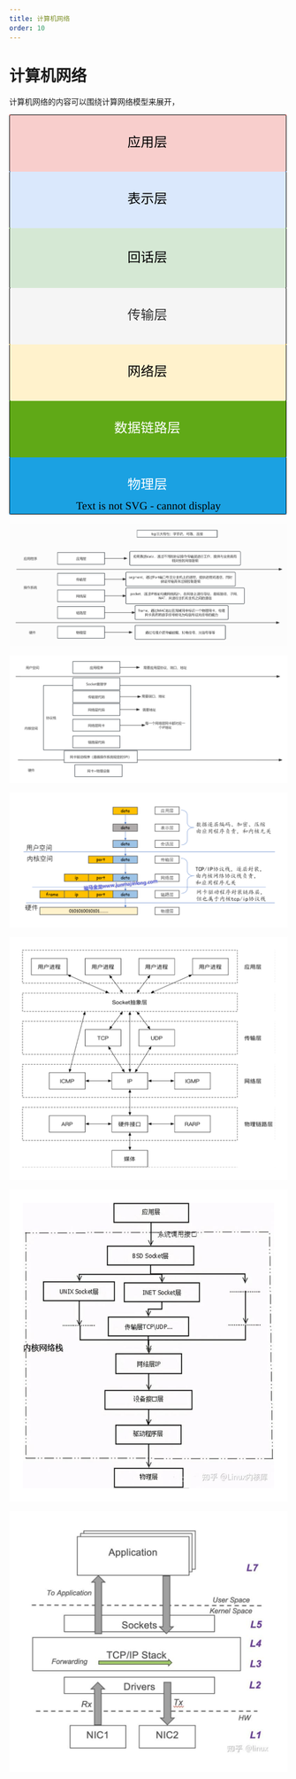 ```yaml
---
title: 计算机网络
order: 10
---
```


# 计算机网络
计算机网络的内容可以围绕计算网络模型来展开，

![](./model.dio.svg)


 ![alt text](计网.png)

![alt text](计网(1).png)

![alt text](计网(2).png)

![alt text](计网(3).png)

![alt text](计网(4).png)

![alt text](计网(5).png)
